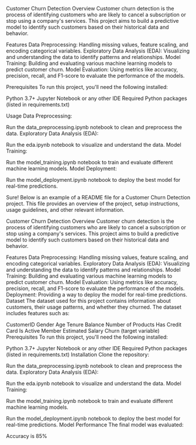Customer Churn Detection
Overview
Customer churn detection is the process of identifying customers who are likely to cancel a subscription or stop using a company's services. This project aims to build a predictive model to identify such customers based on their historical data and behavior.

Features
Data Preprocessing: Handling missing values, feature scaling, and encoding categorical variables.
Exploratory Data Analysis (EDA): Visualizing and understanding the data to identify patterns and relationships.
Model Training: Building and evaluating various machine learning models to predict customer churn.
Model Evaluation: Using metrics like accuracy, precision, recall, and F1-score to evaluate the performance of the models.

Prerequisites
To run this project, you'll need the following installed:

Python 3.7+
Jupyter Notebook or any other IDE
Required Python packages (listed in requirements.txt)

Usage
Data Preprocessing:

Run the data_preprocessing.ipynb notebook to clean and preprocess the data.
Exploratory Data Analysis (EDA):

Run the eda.ipynb notebook to visualize and understand the data.
Model Training:

Run the model_training.ipynb notebook to train and evaluate different machine learning models.
Model Deployment:

Run the model_deployment.ipynb notebook to deploy the best model for real-time predictions.


Sure! Below is an example of a README file for a Customer Churn Detection project. This file provides an overview of the project, setup instructions, usage guidelines, and other relevant information.

Customer Churn Detection
Overview
Customer churn detection is the process of identifying customers who are likely to cancel a subscription or stop using a company's services. This project aims to build a predictive model to identify such customers based on their historical data and behavior.

Features
Data Preprocessing: Handling missing values, feature scaling, and encoding categorical variables.
Exploratory Data Analysis (EDA): Visualizing and understanding the data to identify patterns and relationships.
Model Training: Building and evaluating various machine learning models to predict customer churn.
Model Evaluation: Using metrics like accuracy, precision, recall, and F1-score to evaluate the performance of the models.
Deployment: Providing a way to deploy the model for real-time predictions.
Dataset
The dataset used for this project contains information about customers, their usage patterns, and whether they churned. The dataset includes features such as:

CustomerID
Gender
Age
Tenure
Balance
Number of Products
Has Credit Card
Is Active Member
Estimated Salary
Churn (target variable)
Prerequisites
To run this project, you'll need the following installed:

Python 3.7+
Jupyter Notebook or any other IDE
Required Python packages (listed in requirements.txt)
Installation
Clone the repository:


Run the data_preprocessing.ipynb notebook to clean and preprocess the data.
Exploratory Data Analysis (EDA):

Run the eda.ipynb notebook to visualize and understand the data.
Model Training:

Run the model_training.ipynb notebook to train and evaluate different machine learning models.

Run the model_deployment.ipynb notebook to deploy the best model for real-time predictions.
Model Performance
The final model was evaluated:

Accuracy is 85%
